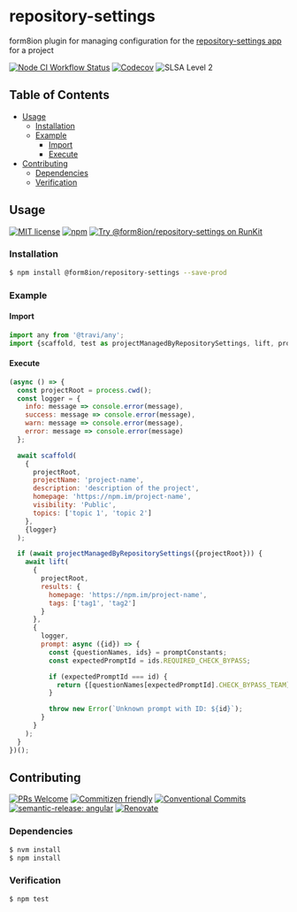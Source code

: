 # repository-settings

form8ion plugin for managing configuration for the
[repository-settings app](https://github.com/apps/settings) for a project

<!--status-badges start -->

[![Node CI Workflow Status][github-actions-ci-badge]][github-actions-ci-link]
[![Codecov][coverage-badge]][coverage-link]
![SLSA Level 2][slsa-badge]

<!--status-badges end -->

## Table of Contents

* [Usage](#usage)
  * [Installation](#installation)
  * [Example](#example)
    * [Import](#import)
    * [Execute](#execute)
* [Contributing](#contributing)
  * [Dependencies](#dependencies)
  * [Verification](#verification)

## Usage

<!--consumer-badges start -->

[![MIT license][license-badge]][license-link]
[![npm][npm-badge]][npm-link]
[![Try @form8ion/repository-settings on RunKit][runkit-badge]][runkit-link]

<!--consumer-badges end -->

### Installation

```sh
$ npm install @form8ion/repository-settings --save-prod
```

### Example

#### Import

```javascript
import any from '@travi/any';
import {scaffold, test as projectManagedByRepositorySettings, lift, promptConstants} from '@form8ion/repository-settings';
```

#### Execute

```javascript
(async () => {
  const projectRoot = process.cwd();
  const logger = {
    info: message => console.error(message),
    success: message => console.error(message),
    warn: message => console.error(message),
    error: message => console.error(message)
  };

  await scaffold(
    {
      projectRoot,
      projectName: 'project-name',
      description: 'description of the project',
      homepage: 'https://npm.im/project-name',
      visibility: 'Public',
      topics: ['topic 1', 'topic 2']
    },
    {logger}
  );

  if (await projectManagedByRepositorySettings({projectRoot})) {
    await lift(
      {
        projectRoot,
        results: {
          homepage: 'https://npm.im/project-name',
          tags: ['tag1', 'tag2']
        }
      },
      {
        logger,
        prompt: async ({id}) => {
          const {questionNames, ids} = promptConstants;
          const expectedPromptId = ids.REQUIRED_CHECK_BYPASS;

          if (expectedPromptId === id) {
            return {[questionNames[expectedPromptId].CHECK_BYPASS_TEAM]: any.word()};
          }

          throw new Error(`Unknown prompt with ID: ${id}`);
        }
      }
    );
  }
})();
```

## Contributing

<!--contribution-badges start -->

[![PRs Welcome][PRs-badge]][PRs-link]
[![Commitizen friendly][commitizen-badge]][commitizen-link]
[![Conventional Commits][commit-convention-badge]][commit-convention-link]
[![semantic-release: angular][semantic-release-badge]][semantic-release-link]
[![Renovate][renovate-badge]][renovate-link]

<!--contribution-badges end -->

### Dependencies

```sh
$ nvm install
$ npm install
```

### Verification

```sh
$ npm test
```

[PRs-link]: http://makeapullrequest.com

[PRs-badge]: https://img.shields.io/badge/PRs-welcome-brightgreen.svg

[commitizen-link]: http://commitizen.github.io/cz-cli/

[commitizen-badge]: https://img.shields.io/badge/commitizen-friendly-brightgreen.svg

[commit-convention-link]: https://conventionalcommits.org

[commit-convention-badge]: https://img.shields.io/badge/Conventional%20Commits-1.0.0-yellow.svg

[semantic-release-link]: https://github.com/semantic-release/semantic-release

[semantic-release-badge]: https://img.shields.io/badge/semantic--release-angular-e10079?logo=semantic-release

[renovate-link]: https://renovatebot.com

[renovate-badge]: https://img.shields.io/badge/renovate-enabled-brightgreen.svg?logo=renovatebot

[github-actions-ci-link]: https://github.com/form8ion/repository-settings/actions?query=workflow%3A%22Node.js+CI%22+branch%3Amaster

[github-actions-ci-badge]: https://img.shields.io/github/actions/workflow/status/form8ion/repository-settings/node-ci.yml.svg?branch=master&logo=github

[coverage-link]: https://codecov.io/github/form8ion/repository-settings

[coverage-badge]: https://img.shields.io/codecov/c/github/form8ion/repository-settings?logo=codecov

[license-link]: LICENSE

[license-badge]: https://img.shields.io/github/license/form8ion/repository-settings.svg?logo=opensourceinitiative

[npm-link]: https://www.npmjs.com/package/@form8ion/repository-settings

[npm-badge]: https://img.shields.io/npm/v/@form8ion/repository-settings?logo=npm

[runkit-link]: https://npm.runkit.com/@form8ion/repository-settings

[runkit-badge]: https://badge.runkitcdn.com/@form8ion/repository-settings.svg

[slsa-badge]: https://slsa.dev/images/gh-badge-level2.svg
